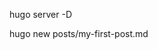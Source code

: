 <!-- 
Hugo Quick Start
https://gohugo.io/getting-started/quick-start/
-->

<!-- start the Hugo server with drafts enabled  -->
hugo server -D

<!-- Add Some Content  -->
hugo new posts/my-first-post.md